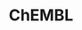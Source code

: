 ---
layout: default
bigquery: https://console.cloud.google.com/bigquery?p=patents-public-data&d=ebi_chembl&page=dataset
citation: '"The ChEMBL database in 2017." Anna Gaulton, Anne Hersey, Michał Nowotka,
  A Patrícia Bento, Jon Chambers, David Mendez, Prudence Mutowo, Francis Atkinson,
  Louisa J Bellis, Elena Cibrián-Uhalte, Mark Davies, Nathan Dedman, Anneli Karlsson,
  María Paula Magariños, John P Overington, George Papadatos, Ines Smit, Andrew R
  Leach Nucleic acids Research (2017) 45 (Database Issue), D945-D954'
contributors: European Bioinformatics Institute
cost: None
description: ChEMBL Data is a manually curated database of small molecules used in
  drug discovery, including information about existing patented drugs.
documentation: 'schema: https://www.ebi.ac.uk/chembl/db_schema


  '
last_edit: 04/07/2022, 13:14:50
location: https://console.cloud.google.com/marketplace/product/google_patents_public_datasets/chembl
maintained_by: EMBL-EBI, an outstation of European Molecular Biology Laboratory
related_publications: '

  ChEMBL: towards direct deposition of bioassay data.


  Mendez D, Gaulton A, Bento AP, Chambers J, De Veij M, Félix E, Magariños MP, Mosquera
  JF, Mutowo P, Nowotka M, Gordillo-Marañón M, Hunter F, Junco L, Mugumbate G, Rodriguez-Lopez
  M, Atkinson F, Bosc N, Radoux CJ, Segura-Cabrera A, Hersey A, Leach AR.


  — Nucleic Acids Res. 2019; 47(D1):D930-D940. doi: 10.1093/nar/gky1075

  '
schema_fields:
- entity_type
- usan_substem
- co_stem_id
- max_phase_for_ind
- component_synonym
- domain_id
- dosage_form
- std_act_id
- result_flag
- domain_description
- indication_class
- l8
- atc_code
- curation_comment
- cell_source_organism
- end_position
- active_molregno
- publication_number
- formulation_id
- protein_class_id
- hrac_class_id
- mechanism_of_action
- creation_date
- acd_most_apka
- binding_site_comment
- bei
- src_description
- target_mapping
- acd_logd
- pubmed_id
- parameter_type
- protein_class_synonym
- activity_id
- description
- start_position
- oc_id
- abstract
- qed_weighted
- potential_duplicate
- db_version
- upper_value
- site_residues
- related_tid
- compsyn_id
- heavy_atoms
- relationship
- version
- biocomp_id
- warning_description
- cell_source_tax_id
- applicant_full_name
- max_phase
- target_type
- text_value
- stat
- ddd_comment
- patent_no
- level1
- psa
- nda_type
- assay_tissue
- organism
- met_comment
- bao_id
- natural_product
- usan_year
- mol_atc_id
- compound_key
- cellosaurus_id
- bto_id
- prodrug
- direct_interaction
- class_level
- targrel_id
- ad_type
- hrac_code
- who_extra
- patent_expire_date
- ingredient
- selectivity_comment
- authors
- standard_type
- sequence_md5sum
- species_group_flag
- parent_type
- assay_category
- patent_id
- subgroup
- ddd_admr
- normal_range_min
- level5
- product_id
- l4
- cell_source_tissue
- num_alerts
- major_class
- trade_name
- updated_on
- drugind_id
- relationship_type
- cx_most_apka
- mc_target_accession
- withdrawn_country
- type
- src_short_name
- dosed_ingredient
- met_id
- topical
- mechanism_comment
- bao_endpoint
- assay_id
- published_units
- name
- standard_value
- warning_class
- comp_go_id
- uo_units
- compd_id
- canonical_smiles
- l1
- mw_freebase
- sei
- metref_id
- last_active
- alert_id
- mol_frac_id
- level3
- compound_name
- standard_relation
- actsm_id
- mec_id
- ref_type
- pref_name
- rtb
- usan_stem_definition
- efo_id
- mc_tax_id
- ass_cls_map_id
- site_name
- withdrawn_year
- standard_units
- chebi_par_id
- src_assay_id
- mutation
- warnref_id
- indref_id
- submission_date
- level4_description
- molsyn_id
- assay_desc
- source_domain_id
- predbind_id
- smarts
- polymer_flag
- action_type
- mol_irac_id
- doc_type
- cx_most_bpka
- ap_id
- oral
- first_page
- ridx
- level1_description
- ddd_value
- country
- availability_type
- aidx
- mc_target_type
- parent_go_id
- patent_use_code
- parent_molregno
- published_value
- innovator_company
- previous_company
- aromatic_rings
- target_desc
- ddd_units
- downgraded
- caloha_id
- toid
- label
- orig_description
- title
- warning_country
- drug_substance_flag
- delist_flag
- uberon_id
- mw_monoisotopic
- molfile
- tid
- irac_class_id
- black_box_warning
- chembl_id
- assay_test_type
- stem_class
- pathway_key
- definition
- curated_by
- doi
- class_type
- helm_notation
- as_id
- alogp
- drug_record_id
- assay_organism
- mesh_heading
- drug_product_flag
- relationship_desc
- data_validity_comment
- ref_id
- protein_class_desc
- frac_code
- assay_strain
- published_type
- volume
- company
- withdrawn_reason
- first_approval
- sequence
- cell_id
- therapeutic_flag
- res_stem_id
- src_id
- enzyme_tid
- isoform
- usan_stem_id
- num_ro5_violations
- molecular_species
- molregno
- parenteral
- tbl
- annotation
- rgid
- cell_ontology_id
- hba_lipinski
- frac_class_id
- set_name
- inorganic_flag
- hba
- withdrawn_class
- level2
- irac_code
- structure_type
- syn_type
- db_source
- parent_id
- l2
- assay_subcellular_fraction
- component_type
- path
- molecule_type
- confidence
- l7
- route
- tid_fixed
- tissue_id
- ddd_id
- relation
- level3_description
- targcomp_id
- full_molformula
- component_id
- warning_year
- approval_date
- cx_logp
- source
- log_id
- go_id
- assay_class_id
- units
- chirality
- priority
- cidx
- enzyme_name
- cpd_str_alert_id
- assay_tax_id
- standard_inchi_key
- assay_source
- standard_flag
- acd_most_bpka
- comments
- research_stem
- ro3_pass
- aspect
- value
- hbd_lipinski
- strength
- src_compound_id
- substrate_record_id
- parameter_value
- confidence_score
- warning_type
- withdrawn_flag
- domain_name
- published_relation
- status
- pchembl_value
- who_name
- mesh_id
- active_ingredient
- clo_id
- standard_upper_value
- updated_by
- met_conversion
- sitecomp_id
- activity_count
- hbd
- warning_id
- issue
- l5
- domain_type
- level4
- entity_id
- protclasssyn_id
- le
- prediction_method
- ref_url
- prod_pat_id
- journal
- assay_cell_type
- metabolite_record_id
- l6
- cell_description
- alert_set_id
- assay_param_id
- acd_logp
- l3
- qudt_units
- efo_term
- short_name
- synonyms
- mc_organism
- tax_id
- normal_range_max
- smid
- job_id
- homologue
- cx_logd
- stem
- idx
- activity_comment
- level2_description
- standard_inchi
- site_id
- record_id
- mecref_id
- usan_stem
- cl_lincs_id
- cell_name
- year
- pathway_id
- first_in_class
- disease_efficacy
- molecular_mechanism
- doc_id
- full_mwt
- standard_text_value
- alert_name
- mc_target_name
- last_page
- assay_type
- accession
- bao_format
- comp_class_id
- mol_hrac_id
- variant_id
- lle
- num_lipinski_ro5_violations
shortname: chembl
tags:
- biotechnology
- health
- chemical
- bioinformatics
- medical
terms_of_use: CC BY-SA 3.0
title: ChEMBL
uuid: e232a192-965c-4ec9-904c-155b6dfe56c5
---